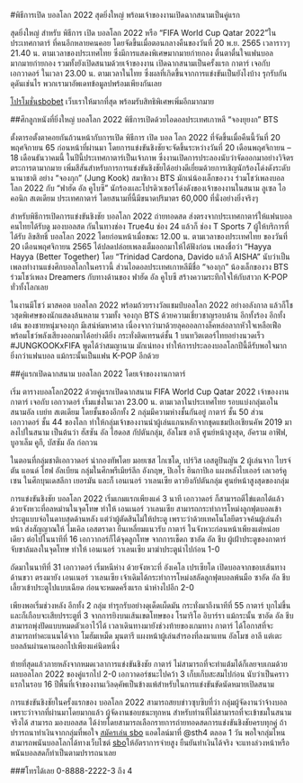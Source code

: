 #พิธีการเปิด บอลโลก 2022 สุดยิ่งใหญ่ พร้อมเจ้าของงานเปิดฉากสนามเป็นคู่แรก

สุดยิ่งใหญ่ สำหรับ พิธีการ เปิด บอลโลก 2022 หรือ “FIFA World Cup Qatar 2022”ในประเทศกาตาร์ ที่คนอีกหลายคนคอย โดยจัดขึ้นเมื่อตอนกลางคืนของวันที่ 20 พ.ย. 2565 เวลาราวๆ 21.40 น. ตามเวลาของประเทศไทย ซึ่งมีการแสดงพิเศษมากมายก่ายกอง ตื่นตาตื่นใจแฟนบอลมากมายก่ายกอง รวมทั้งยังเปิดสนามด้วยเจ้าของงาน เปิดฉากสนามเป็นครั้งแรก กาตาร์ เจอกับ เอกวาดอร์ ในเวลา 23.00 น. ตามเวลาในไทย ซึ่งผลที่เกิดขึ้นจากการแข่งขันเป็นยังไงบ้าง รุกรับกันดุดันเช่นไร พวกเรามาอัพเดทข้อมูลปพร้อมเพียงกันเลย

[โปรโมชั่นsbobet]( https://sbo-betth.co/%e0%b9%82%e0%b8%9b%e0%b8%a3%e0%b9%82%e0%b8%a1%e0%b8%8a%e0%b8%b1%e0%b9%88%e0%b8%99/) เว็บเราให้มากที่สุด พร้อมรับสิทธิพิเศษเพิ่มอีกมากมาย

##ศึกลูกหนังที่ยิ่งใหญ่ บอลโลก 2022 พิธีการเปิดด้วยไอดอลประเทศเกาหลี “จองยุยงก” BTS

ตั้งตารอตั้งตาคอยกันถ้วนหน้ากับการเปิด พิธีการ เปิด บอล โลก 2022 ที่จัดขึ้นเมื่อคืนนี้วันที่ 20 พฤศจิกายน 65 ก่อนหน้าที่ผ่านมา โดยการแข่งขันชิงชัยจะจัดขึ้นระหว่างวันที่ 20 เดือนพฤศจิกายน – 18 เดือนธันวาคมนี้ ในปีนี้ประเทศกาตาร์เป็นเจ้าภาพ ซึ่งงานเปิดการประลองนับว่าจัดออกมาอย่างวิจิตรตระการตามากมาย เพิ่มสีสันสำหรับการการแข่งขันชิงชัยได้อย่างดีเยี่ยมด้วยการเชิญนักร้องโด่งดังระดับนานาชาติ อย่าง “จองกุก” (Jung Kook) สมาชิกวง BTS มักเน่น้องเล็กของวง ร่วมโชว์เพลงบอลโลก 2022 กับ “ฟาฮัด อัล คูไบซี” นักร้องเเละโปรดิวเซอร์โด่งดังของเจ้าของงานในสนาม ลูเซล ไอคอนิก สเตเดียม ประเทศกาตาร์ โดยสนามที่นี้มีขนาดปริมาตร 60,000 ที่นั่งอย่างยิ่งจริงๆ

สำหรับพิธีการเปิดการแข่งขันชิงชัย บอลโลก 2022 ถ่ายทอดสด ส่งตรงจากประเทศกาตาร์ให้แฟนบอลคนไทยได้รับดู มองบอลสด กันในทางช่อง True4u ช่อง 24 แล้วก็ ช่อง T Sports 7 ผู้ให้บริการที่ได้รับ ลิขสิทธิ์ บอลโลก 2022 โดยก่อนหน้าเมื่อขณะ 12.00 น. ตามเวลาของประเทศไทย ของวันที่ 20 เดือนพฤศจิกายน 2565 ได้ปลดปล่อยเพลงเต็มออกมาให้ได้ฟังก่อน เพลงชื่อว่า “Hayya Hayya (Better Together) โดย “Trinidad Cardona, Davido แล้วก็ AISHA” นับว่าเป็นเพลงทำงานแข่งศึกบอลโลกในคราวนี้ ส่วนไอดอลประเทศเกาหลีมีชื่อ “จองกุก” น้องเล็กของวง BTS ร่วมโชว์เพลง Dreamers กับทางด้านของ ฟาฮัด อัล คูไบซี สร้างความระทึกใจให้กับสาวก K-POP ทั่วทั้งโลกเลย

ในงานมีโชว์ มาสคอต บอลโลก 2022 พร้อมถ้วยรางวัลแชมป์บอลโลก 2022 อย่างอลังกาล แล้วก็โชวสุดพิเศษของนักแสดงล้นหลาม รวมทั้ง จองกุก BTS ด้วยความเชี่ยวชาญรอบด้าน อีกทั้งร้อง อีกทั้งเต้น ของชายหนุ่มจองกุก มีเสน่ห์มหาศาล เนื่องจากว่ามาด้วยลุคออลกางล็คหล่อลากหัวใจเหลือเฟือ พร้อมโชว์พลังเสียงออกมาได้อย่างดียิ่ง กระทั่งติดเทรนด์ชั้น 1 บนทวิตเตอร์ไทยอย่างนวดเร็ว #JUNGKOOKxFIFA พูดได้ว่าสมญานาม มักเน่ทอง ทำให้การประลองบอลโลกปีนี้ดีรับพอใจมากยิ่งกว่าแฟนบอล แม้กระนั้นเป็นแฟน K-POP อีกด้วย

##คู่แรกเปิดฉากสนาม บอลโลก 2022 โดยเจ้าของงานกาตาร์

เริ่ม ตารางบอลโลก2022 ด้วยคู่แรกเปิดฉากสนาม FIFA World Cup Qatar 2022 เจ้าของงาน กาตาร์ เจอกับ เอกวาดอร์ เริ่มแข่งในเวลา 23.00 น. ตามเวลาในประเทศไทย รอบแบ่งกลุ่มเอในสนามอัล เบย์ท สเตเดียม โดยชั้นของอีกทั้ง 2 กลุ่มมีความห่างชั้นกันอยู่ กาตาร์ ชั้น 50 ส่วน เอกวาดอร์ ชั้น 44 ของโลก ทำให้กลุ่มเจ้าของงานนำผู้เล่นแกนหลักจากชุดแชมป์เอเชียนคัพ 2019 มาลงไปในสนาม เป็นต้นว่า ฮัสซัน อัล ไฮดอส กัปตันกลุ่ม, อัลโมซ อาลี ศูนย์หน้าสูงสุด, อัคราม อาฟิฟ, บูอาเล็ม คูกี, บัสซัม อัล ก่อกวน

ในตอนที่กลุ่มชาติเอกวาดอร์ นำกองทัพโดย มอยเซส ไกเซโด, เปร์วิส เอสตูปินญัน 2 ผู้เล่นจาก ไบรจ์ตัน แอนด์ โฮฟ อัลเบียน กลุ่มในศึกพรีเมียร์ลีก อังกฤษ, ปิเอโร ฮินกาปิเอ แผงหลังไบเออร์ เลเวอร์คูเซน ในศึกบุนเดสลีกา เยอรมัน และก็ เอนเนอร์ วาเลนเซีย ดาวยิงกัปตันกลุ่ม ศูนย์หน้าสูงสุดของกลุ่ม

การแข่งขันชิงชัย บอลโลก 2022 เริ่มเกมแรกเพียงแค่ 3 นาที เอกวาดอร์ ก็สามารถตีไข่แตกได้แล้ว ด้วยจังหวะที่อลหม่านในจุดโทษ ทำให้ เอนเนอร์ วาเลนเซีย สามารถกระทำการโหม่งลูกฟุตบอลเข้าประตูแบบจ่อในดาบสุดด้านหลัง แต่ว่าผู้ตัดสินไม่ให้ประตู เพราะว่าด้วยเทคโนโลยีตรวจค้นผู้เล่นล้ำหน้า ส่งสัญญาณให้ ไมเคิล เอสตราดา ยืนเหลี่ยมแนวรับ กาตาร์ ในจังหวะก่อนหน้าเพียงแต่หน่อยเดียว ต่อไปในนาทีที่ 16 เอกวากอร์ก็ได้จุดลูกโทษ จากการเช็ดก ซาอัด อัล ชีบ ผู้เฝ้าประตูของกาตาร์จับขาล้มลงในจุดโทษ ทำให้ เอนเนอร์ วาเลนเซีย มาฆ่าประตูนำไปก่อน 1-0

ถัดมาในนาทีที่ 31 เอกวาดอร์ เริ่มหนีห่าง ด้วยจังหวะที่ อังเคโล เปรเซียโด เปิดบอลจากขอบเส้นทางด้านขวา ตรงมายัง เอนเนอร์ วาเลนเซีย เจ้าเดิมได้กระทำการโหม่งสลัดลูกฟุตบอลพ้นมือ ซาอัด อัล ชีบ เลี้ยวเข้าประตูไปแบบเฉียด ก่อนจะหมดครึ่งแรก นำห่างไปอีก 2-0

เพียงพอเริ่มช่วงหลัง อีกทั้ง 2 กลุ่ม ทำรุกรับอย่างดุเด็ดเผ็ดมัน กระทั่งมาถึงนาทีที่ 55 กาตาร์ บุกไม่ขึ้นและก็เกือบจะเสียปรระตูที่ 3 จากการยิงบนเส้นเขตโทษของ โรมาริโอ อิบาร์รา แม้กระนั้น ซาอัด อัล ชีบ สามารถพุ่งปัดแบบหมดตัวเอาไว้ได้ เวลาเดินทางมายังช่วงท้ายของเกมทาง กาตาร์ ได้โอกาสที่จะสามารถทำคะแนนได้จาก โมฮัมเหม็ด มุนตารี แผงหน้าผู้เล่นสำรองที่ลงมาแทน อัลโมซ อาลี แต่เตะบอลล้นผ่านคานออกไปเพียงแค่นิดหนึ่ง

ท้ายที่สุดแล้วภายหลังจากหมดเวลาการแข่งขันชิงชัย กาตาร์ ไม่สามารถที่จะทำแต้มได้ก็เลยจบเกมด้วย ผลบอลโลก 2022 ของคู่แรกไป 2-0 เอกวาดอร์ชนะไปคว้า 3 เก็บเก็บสะสมไปก่อน นับว่าเป็นคราวแรกในรอบ 16 ปีพื้นที่เจ้าของงานเวิลดฺคัพเป็นข้างแพ้สำหรับในการแข่งขันขัดนัดหมายเปิดสนาม

การแข่งขันชิงชัยในครั้งแรกของ บอลโลก 2022 สามารถสยบข่าวซุบซิบที่ว่า กลุ่มผู้จัดงานว่าจ้างบอล เพราะว่าจากที่ผ่านมาโดยมากแล้ว ผู้จัดงานชอบชนะทุกหน สำหรับท่านที่ไม่สามารถที่จะเข้าชมในสนามจริงได้ สามารถ มองบอลสด ได้ง่ายโดยสามารถเลือกรายการถ่ายทอดสดการแข่งขันชิงชัยครบทุกคู่ ถ้าปรารถนาทำเงินจากกลุ่มที่พอใจ [สมัครเล่น sbo](https://line.me/R/ti/p/@sbo-aaaa) แอดไลน์มาที่ @sth4 ตลอด 1 วัน พอใจกลุ่มไหน สามารถพนันบอลโลกได้ทางเว็บไซต์ [sbo]( https://sbo-betth.co/)ให้อัตราการจ่ายสูง ยืนยันทำเงินได้จริง จะแทงล่วงหน้าหรือพนันบอลสดก็ทำเป็นตามปรารถนาเลย

###โทรได้เลย 0-8888-2222-3 ถึง 4
